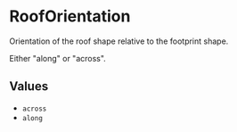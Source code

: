 # RoofOrientation

Orientation of the roof shape relative to the footprint shape.

Either "along" or "across".

## Values

- `across`
- `along`
